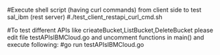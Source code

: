 
#Execute shell script (having curl commands) from client side to test sal_ibm (rest server)
	#./test_client_restapi_curl_cmd.sh

#To test different APIs like  crieateBucket,ListBucket,DeleteBucket please edit file testAPIsIBMCloud.go and uncomment functions in main() and execute following:
	#go run testAPIsIBMCloud.go

